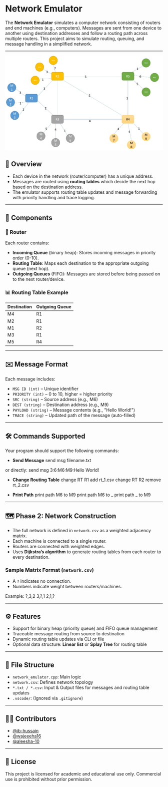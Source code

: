﻿# Network Emulator

The **Network Emulator** simulates a computer network consisting of routers and end machines (e.g., computers). Messages are sent from one device to another using destination addresses and follow a routing path across multiple routers. This project aims to simulate routing, queuing, and message handling in a simplified network.

---
<p align="center">
  <img src="pictures/network_emulaotr.jpg" alt="Network Emulator">
</p>
<!-- <p align="center">
  <img src="pictures/demo1.png" alt="Network Emulator">
</p> -->

## 📡 Overview

- Each device in the network (router/computer) has a unique address.
- Messages are routed using **routing tables** which decide the next hop based on the destination address.
- The emulator supports routing table updates and message forwarding with priority handling and trace logging.

---

## 🧱 Components

### 🔁 Router

Each router contains:

- **Incoming Queue** (binary heap): Stores incoming messages in priority order (0-10).
- **Routing Table**: Maps each destination to the appropriate outgoing queue (next hop).
- **Outgoing Queues** (FIFO): Messages are stored before being passed on to the next router/device.

### 📊 Routing Table Example

| Destination | Outgoing Queue |
| ----------- | -------------- |
| M4          | R1             |
| M2          | R1             |
| M1          | R2             |
| M3          | R1             |
| M5          | R4             |

---

## ✉️ Message Format

Each message includes:

- `MSG ID (int)` – Unique identifier
- `PRIORITY (int)` – 0 to 10, higher = higher priority
- `SRC (string)` – Source address (e.g., M6)
- `DEST (string)` – Destination address (e.g., M9)
- `PAYLOAD (string)` – Message contents (e.g., "Hello World!")
- `TRACE (string)` – Updated path of the message (auto-filled)

---

## 🛠️ Commands Supported

Your program should support the following commands:

- **Send Message**
  send msg filename.txt

or directly:
send msg 3:6:M6:M9:Hello World!


- **Change Routing Table**
  change RT R1 add rt_1.csv
  change RT R2 remove rt_2.csv


- **Print Path**
  print path M6 to M9
  print path M6 to _
  print path _ to M9


---

## 🗺️ Phase 2: Network Construction

- The full network is defined in `network.csv` as a weighted adjacency matrix.
- Each machine is connected to a single router.
- Routers are connected with weighted edges.
- Uses **Dijkstra’s algorithm** to generate routing tables from each router to every destination.

### Sample Matrix Format (`network.csv`)

- A `?` indicates no connection.
- Numbers indicate weight between routers/machines.

Example:
?,3,2
3,?,1
2,1,?



---

## ⚙️ Features

- Support for binary heap (priority queue) and FIFO queue management
- Traceable message routing from source to destination
- Dynamic routing table updates via CLI or file
- Optional data structure: **Linear list** or **Splay Tree** for routing table

---

## 📁 File Structure

- `network_emulator.cpp`: Main logic
- `network.csv`: Defines network topology
- `*.txt / *.csv`: Input & Output files for messages and routing table updates
- `.vscode/`: (Ignored via `.gitignore`)

---

## 👨‍💻 Contributors

- [@ib-hussain](https://github.com/ib-hussain)
- [@wajeeeha16](https://github.com/wajeeeha16)
- [@aleesha-10](https://github.com/aleesha-10)

---

## 📜 License

This project is licensed for academic and educational use only. Commercial use is prohibited without prior permission.
